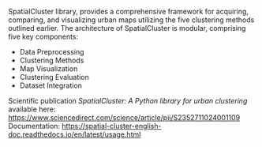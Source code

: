 SpatialCluster library, provides a comprehensive framework for acquiring, comparing, and visualizing urban maps utilizing the five clustering methods outlined earlier. 
The architecture of SpatialCluster is modular, comprising five key components: 
  - Data Preprocessing
  - Clustering Methods
  - Map Visualization
  - Clustering Evaluation
  - Dataset Integration

Scientific publication _SpatialCluster: A Python library for urban clustering_  available here: https://www.sciencedirect.com/science/article/pii/S2352711024001109
Documentation: https://spatial-cluster-english-doc.readthedocs.io/en/latest/usage.html
